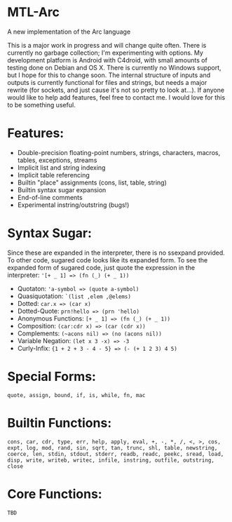 MTL-Arc
=======
A new implementation of the Arc language

This is a major work in progress and will change quite often. 
There is currently no garbage collection; I'm experimenting with options. 
My development platform is Android with C4droid, with small amounts of testing done on Debian and OS X. 
There is currently no Windows support, but I hope for this to change soon. 
The internal structure of inputs and outputs is currently functional for files and strings, but needs a major rewrite (for sockets, and just cause it's not so pretty to look at...). 
If anyone would like to help add features, feel free to contact me. 
I would love for this to be something useful. 

Features:
=========
* Double-precision floating-point numbers, strings, characters, macros, tables, exceptions, streams
* Implicit list and string indexing
* Implicit table referencing
* Builtin "place" assignments (cons, list, table, string)
* Builtin syntax sugar expansion
* End-of-line comments
* Experimental instring/outstring (bugs!)

Syntax Sugar:
=============
Since these are expanded in the interpreter, there is no ssexpand provided. 
To other code, sugared code looks like its expanded form. 
To see the expanded form of sugared code, just quote the expression in the interpreter: ``` '[+ _ 1] => (fn (_) (+ _ 1)) ```

* Quotaton: ``` 'a-symbol => (quote a-symbol) ```
* Quasiquotation: ``` `(list ,elem ,@elems) ```
* Dotted: ``` car.x => (car x) ```
* Dotted-Quote: ``` prn!hello => (prn 'hello) ```
* Anonymous Functions: ``` [+ _ 1] => (fn (_) (+ _ 1)) ```
* Composition: ``` (car:cdr x) => (car (cdr x)) ```
* Complements: ``` (~acons nil) => (no (acons nil)) ```
* Variable Negation: ``` (let x 3 -x) => -3 ```
* Curly-Infix: ``` {1 + 2 + 3 - 4 - 5} => (- (+ 1 2 3) 4 5) ```

Special Forms:
==============
```quote, assign, bound, if, is, while, fn, mac```

Builtin Functions:
==================
```cons, car, cdr, type, err, help, apply, eval, +, -, *, /, <, >, cos, expt, log, mod, rand, sin, sqrt, tan, trunc, shl, table, newstring, coerce, len, stdin, stdout, stderr, readb, readc, peekc, sread, load, disp, write, writeb, writec, infile, instring, outfile, outstring, close```

Core Functions:
==================
``` TBD ```
